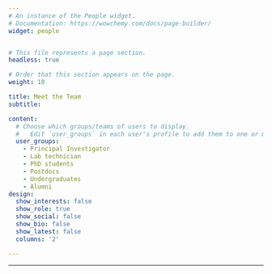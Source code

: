 ```yaml
---
# An instance of the People widget.
# Documentation: https://wowchemy.com/docs/page-builder/
widget: people


# This file represents a page section.
headless: true

# Order that this section appears on the page.
weight: 10

title: Meet the Team
subtitle:

content:
  # Choose which groups/teams of users to display.
  #   Edit `user_groups` in each user's profile to add them to one or more of these groups.
  user_groups:
    - Principal Investigator
    - Lab technician
    - PhD students
    - Postdocs
    - Undergraduates
    - Alumni
design:
  show_interests: false
  show_role: true
  show_social: false
  show_bio: false
  show_latest: false
  columns: '2'

---
```


---
